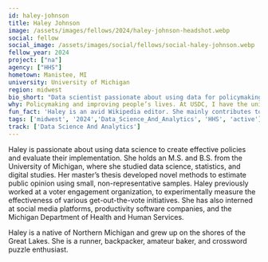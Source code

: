 ```yaml
---
id: haley-johnson
title: Haley Johnson
image: /assets/images/fellows/2024/haley-johnson-headshot.webp
social: fellow
social_image: /assets/images/social/fellows/social-haley-johnson.webp
fellow_year: 2024
project: ["na"]
agency: ["HHS"]
hometown: Manistee, MI
university: University of Michigan
region: midwest
bio_short: "Data scientist passionate about using data for policymaking that improves people's lives"
why: Policymaking and improving people’s lives. At USDC, I have the unique opportunity to work on high-impact projects that directly impact Americans and foster positive change. 
fun_fact: 'Haley is an avid Wikipedia editor. She mainly contributes to articles about pop culture, geography, and Northern Michigan.'
tags: ['midwest', '2024','Data_Science_And_Analytics', 'HHS', 'active']
track: ['Data Science And Analytics']
---
```


Haley is passionate about using data science to create effective policies and evaluate their implementation. She holds an M.S. and B.S. from the University of Michigan, where she studied data science, statistics, and digital studies. Her master’s thesis developed novel methods to estimate public opinion using small, non-representative samples. Haley previously worked at a voter engagement organization, to experimentally measure the effectiveness of various get-out-the-vote initiatives. She has also interned at social media platforms, productivity software companies, and the Michigan Department of Health and Human Services. 

Haley is a native of Northern Michigan and grew up on the shores of the Great Lakes. She is a runner, backpacker, amateur baker, and crossword puzzle enthusiast.